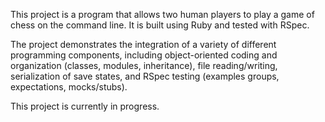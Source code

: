 This project is a program that allows two human players to play a game of chess on the command line. It is built using Ruby and tested with RSpec.

The project demonstrates the integration of a variety of different programming components, including object-oriented coding and organization (classes, modules, inheritance), file reading/writing, serialization of save states, and RSpec testing (examples groups, expectations, mocks/stubs).

This project is currently in progress.
